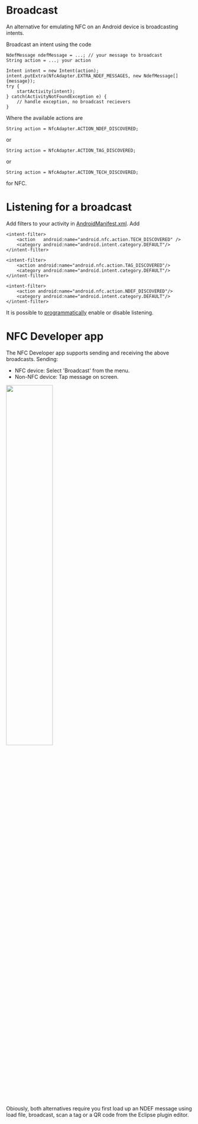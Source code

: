# Broadcast #
An alternative for emulating NFC on an Android device is broadcasting intents.

Broadcast an intent using the code

```
NdefMessage ndefMessage = ...; // your message to broadcast
String action = ...; your action

Intent intent = new Intent(action);
intent.putExtra(NfcAdapter.EXTRA_NDEF_MESSAGES, new NdefMessage[]{message});
try {
	startActivity(intent);
} catch(ActivityNotFoundException e) {
	// handle exception, no broadcast recievers
}
```
Where the available actions are
```
String action = NfcAdapter.ACTION_NDEF_DISCOVERED;
```
or
```
String action = NfcAdapter.ACTION_TAG_DISCOVERED;
```
or
```
String action = NfcAdapter.ACTION_TECH_DISCOVERED;

```
for NFC.
# Listening for a broadcast #
Add filters to your activity in [AndroidManifest.xml](http://developer.android.com/guide/topics/manifest/manifest-intro.html). Add
```
<intent-filter>
	<action   android:name="android.nfc.action.TECH_DISCOVERED" />
	<category android:name="android.intent.category.DEFAULT"/>
</intent-filter>            
			 	
<intent-filter>
	<action android:name="android.nfc.action.TAG_DISCOVERED"/>
	<category android:name="android.intent.category.DEFAULT"/>
</intent-filter>
	
<intent-filter>
	<action android:name="android.nfc.action.NDEF_DISCOVERED"/>
	<category android:name="android.intent.category.DEFAULT"/>
</intent-filter>
```

It is possible to [programmatically](http://stackoverflow.com/questions/11370177/handle-nfc-intents-only-when-preference-is-set) enable or disable listening.

# NFC Developer app #
The NFC Developer app supports sending and receiving the above broadcasts. Sending:
  * NFC device: Select 'Broadcast' from the menu.
  * Non-NFC device: Tap message on screen.

<img src='https://raw.githubusercontent.com/skjolber/nfc-eclipse-plugin/wiki/images/broadcasts/broadcast_actions.png' width='50%' /><br />
Obiously, both alternatives require you first load up an NDEF message using load file, broadcast, scan a tag or a QR code from the Eclipse plugin editor.

